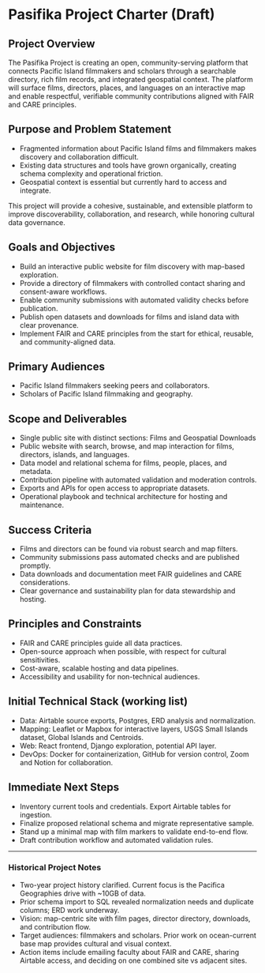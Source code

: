 # Pasifika Project Charter (Draft)

## Project Overview

The Pasifika Project is creating an open, community-serving platform that connects Pacific Island filmmakers and scholars through a searchable directory, rich film records, and integrated geospatial context. The platform will surface films, directors, places, and languages on an interactive map and enable respectful, verifiable community contributions aligned with FAIR and CARE principles.

## Purpose and Problem Statement

- Fragmented information about Pacific Island films and filmmakers makes discovery and collaboration difficult.
- Existing data structures and tools have grown organically, creating schema complexity and operational friction.
- Geospatial context is essential but currently hard to access and integrate.

This project will provide a cohesive, sustainable, and extensible platform to improve discoverability, collaboration, and research, while honoring cultural data governance.

## Goals and Objectives

- Build an interactive public website for film discovery with map-based exploration.
- Provide a directory of filmmakers with controlled contact sharing and consent-aware workflows.
- Enable community submissions with automated validity checks before publication.
- Publish open datasets and downloads for films and island data with clear provenance.
- Implement FAIR and CARE principles from the start for ethical, reusable, and community-aligned data.

## Primary Audiences

- Pacific Island filmmakers seeking peers and collaborators.
- Scholars of Pacific Island filmmaking and geography.

## Scope and Deliverables

- Single public site with distinct sections: Films and Geospatial Downloads
- Public website with search, browse, and map interaction for films, directors, islands, and languages.
- Data model and relational schema for films, people, places, and metadata.
- Contribution pipeline with automated validation and moderation controls.
- Exports and APIs for open access to appropriate datasets.
- Operational playbook and technical architecture for hosting and maintenance.

## Success Criteria

- Films and directors can be found via robust search and map filters.
- Community submissions pass automated checks and are published promptly.
- Data downloads and documentation meet FAIR guidelines and CARE considerations.
- Clear governance and sustainability plan for data stewardship and hosting.

## Principles and Constraints

- FAIR and CARE principles guide all data practices.
- Open-source approach when possible, with respect for cultural sensitivities.
- Cost-aware, scalable hosting and data pipelines.
- Accessibility and usability for non-technical audiences.

## Initial Technical Stack (working list)

- Data: Airtable source exports, Postgres, ERD analysis and normalization.
- Mapping: Leaflet or Mapbox for interactive layers, USGS Small Islands dataset, Global Islands and Centroids.
- Web: React frontend, Django exploration, potential API layer.
- DevOps: Docker for containerization, GitHub for version control, Zoom and Notion for collaboration.

## Immediate Next Steps

- Inventory current tools and credentials. Export Airtable tables for ingestion.
- Finalize proposed relational schema and migrate representative sample.
- Stand up a minimal map with film markers to validate end-to-end flow.
- Draft contribution workflow and automated validation rules.

---

### Historical Project Notes

- Two-year project history clarified. Current focus is the Pacifica Geographies drive with ~10GB of data.
- Prior schema import to SQL revealed normalization needs and duplicate columns; ERD work underway.
- Vision: map-centric site with film pages, director directory, downloads, and contribution flow.
- Target audiences: filmmakers and scholars. Prior work on ocean-current base map provides cultural and visual context.
- Action items include emailing faculty about FAIR and CARE, sharing Airtable access, and deciding on one combined site vs adjacent sites.